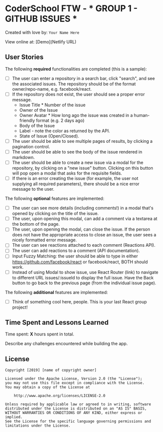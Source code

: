 # CoderSchool FTW - * GROUP 1 - GITHUB ISSUES *

Created with love by: `Your Name Here`
  
View online at: [Demo](Netlify URL)
  


## User Stories

The following **required** functionalities are completed (this is a sample):

* [ ] The user can enter a repository in a search bar, click "search", and see the associated issues. The repository should be of the format owner/repo-name, e.g. facebook/react.
* [ ] If the repository does not exist, the user should see a proper error message.
     * Issue Title * Number of the issue
     * Owner of the Issue
     * Owner Avatar * How long ago the issue was created in a human-friendly format (e.g. 2 days ago)
     * Body of the Issue
     * Label - note the color as returned by the API.
     * State of Issue (Open/Closed).
* [ ] The user should be able to see multiple pages of results, by clicking a pagination control.
* [ ] The user should be able to see the body of the issue rendered in markdown.
* [ ] The user should be able to create a new issue via a modal for the repository, by clicking on a "new issue" button. Clicking on this button will pop open a modal that asks for the requisite fields.
* [ ] If there is an error creating the issue (for example, the user not supplying all required parameters), there should be a nice error message to the user.

The following **optional** features are implemented:

* [ ] The user can see more details (including comments!) in a modal that's opened by clicking on the title of the issue.
* [ ] The user, upon opening this modal, can add a comment via a textarea at the bottom of the page.
* [ ] The user, upon opening the modal, can close the issue. If the person does not have the appropriate access to close an issue, the user sees a nicely formatted error message.
* [ ] The user can see reactions attached to each comment (Reactions API).
* [ ] The user can add reactions to a comment (API documentation).
* [ ] Input Fuzzy Matching: the user should be able to type in either https://github.com/facebook/react or facebook/react, BOTH should work.
* [ ] Instead of using Modal to show issue, use React Router (link) to navigate to different URL issues/:issueId to display the full issue. Have the Back button to go back to the previous page (from the individual issue page).

The following **additional** features are implemented:

* [ ] Think of something cool here, people. This is your last React group project!

## Time Spent and Lessons Learned

Time spent: **X** hours spent in total.

Describe any challenges encountered while building the app.

## License

    Copyright [2019] [name of copyright owner]

    Licensed under the Apache License, Version 2.0 (the "License");
    you may not use this file except in compliance with the License.
    You may obtain a copy of the License at

        http://www.apache.org/licenses/LICENSE-2.0

    Unless required by applicable law or agreed to in writing, software
    distributed under the License is distributed on an "AS IS" BASIS,
    WITHOUT WARRANTIES OR CONDITIONS OF ANY KIND, either express or implied.
    See the License for the specific language governing permissions and
    limitations under the License.
